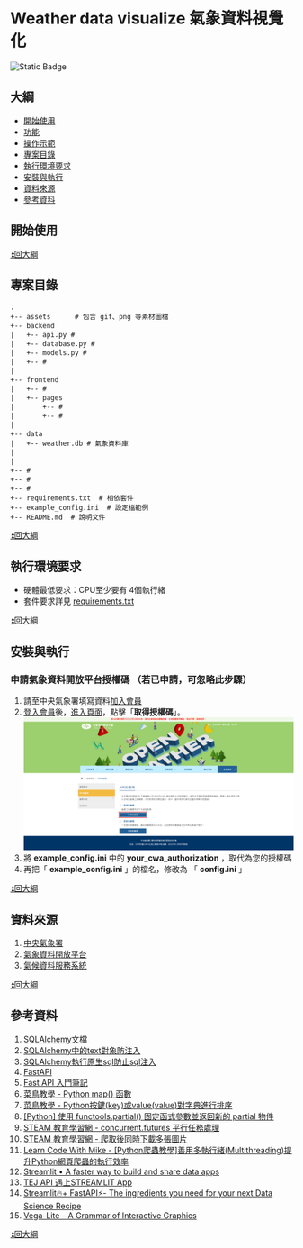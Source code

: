 # Weather data visualize 氣象資料視覺化
![Static Badge](https://img.shields.io/badge/Python-3.8.10-blue)

## 大綱
- [開始使用](#開始使用)
- [功能](#功能)
- [操作示範](#操作示範)
- [專案目錄](#專案目錄)
- [執行環境要求](#執行環境要求)
- [安裝與執行](#安裝與執行)
- [資料來源](#資料來源)
- [參考資料](#參考資料)


## 開始使用

[⏫回大綱](#大綱)


## 專案目錄
```
.
+-- assets      # 包含 gif、png 等素材圖檔
+-- backend
|   +-- api.py # 
|   +-- database.py # 
|   +-- models.py #  
|   +-- # 
|
+-- frontend
|   +-- # 
|   +-- pages 
|       +-- #  
|       +-- #
|
+-- data
|   +-- weather.db # 氣象資料庫
|
|
+-- #
+-- #
+-- #
+-- requirements.txt  # 相依套件
+-- example_config.ini  # 設定檔範例
+-- README.md  # 說明文件
```
[⏫回大綱](#大綱)


## 執行環境要求
* 硬體最低要求：CPU至少要有 4個執行緒
* 套件要求詳見 [requirements.txt](requirements.txt)

[⏫回大綱](#大綱)


## 安裝與執行
### 申請氣象資料開放平台授權碼 （若已申請，可忽略此步驟）
1. 請至中央氣象署填寫資料[加入會員](https://pweb.cwa.gov.tw/emember/register/authorization)
2. [登入會員](https://opendata.cwa.gov.tw/userLogin)後，[進入頁面](https://opendata.cwa.gov.tw/user/authkey)，點擊「__取得授權碼__」。
![cwa opendata authorization](assets/cwa_opendata_authorization.png)
3. 將 __example_config.ini__ 中的 __your_cwa_authorization__ ，取代為您的授權碼
4. 再把「 __example_config.ini__ 」的檔名，修改為 「 __config.ini__ 」

[⏫回大綱](#大綱)


## 資料來源
1. [中央氣象署](https://www.cwa.gov.tw/)
2. [氣象資料開放平台](https://opendata.cwa.gov.tw/)
3. [氣候資料服務系統](https://codis.cwa.gov.tw/)

[⏫回大綱](#大綱)


## 參考資料
1. [SQLAlchemy文檔](https://www.osgeo.cn/sqlalchemy/)
2. [SQLAlchemy中的text對象防注入](https://www.cnblogs.com/qijunL/articles/15740080.html)
3. [SQLAlchemy執行原生sql防止sql注入](https://www.jianshu.com/p/f78a4edacdb2)
4. [FastAPI](https://fastapi.tiangolo.com/zh-hant/)
5. [Fast API 入門筆記](https://minglunwu.com/tags/fast-api-tutorial/)
6. [菜鳥教學 - Python map() 函數](https://www.runoob.com/python/python-func-map.html)
7. [菜鳥教學 - Python按鍵(key)或value(value)對字典進行排序](https://www.runoob.com/python3/python-sort-dictionaries-by-key-or-value.html)
8. [[Python] 使用 functools.partial() 固定函式參數並返回新的 partial 物件](https://clay-atlas.com/blog/2023/03/19/python-functools-partial-function/)
9. [STEAM 教育學習網 - concurrent.futures 平行任務處理](https://steam.oxxostudio.tw/category/python/library/concurrent-futures.html)
10. [STEAM 教育學習網 - 爬取後同時下載多張圖片](https://steam.oxxostudio.tw/category/python/spider/ptt-more-images.html)
11. [Learn Code With Mike - [Python爬蟲教學]善用多執行緒(Multithreading)提升Python網頁爬蟲的執行效率](https://www.learncodewithmike.com/2020/11/multithreading-with-python-web-scraping.html)
12. [Streamlit • A faster way to build and share data apps](https://streamlit.io/)
13. [TEJ API 遇上STREAMLIT App](https://www.tejwin.com/insight/tej-api-%E9%81%87%E4%B8%8Astreamlit-app/)
13. [Streamlit🔥+ FastAPI⚡️- The ingredients you need for your next Data Science Recipe](https://medium.com/codex/streamlit-fastapi-%EF%B8%8F-the-ingredients-you-need-for-your-next-data-science-recipe-ffbeb5f76a92)
14. [Vega-Lite – A Grammar of Interactive Graphics](https://vega.github.io/vega-lite/)


[⏫回大綱](#大綱)